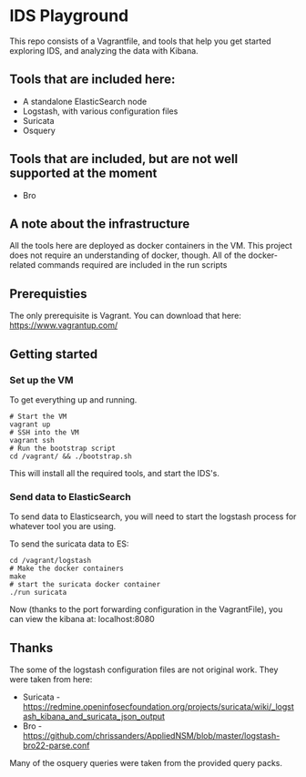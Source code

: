 # IDS Playground
This repo consists of a Vagrantfile, and tools that help you get started exploring IDS, and analyzing the data with Kibana.

## Tools that are included here:
* A standalone ElasticSearch node
* Logstash, with various configuration files
* Suricata
* Osquery

## Tools that are included, but are not well supported at the moment
* Bro

## A note about the infrastructure
All the tools here are deployed as docker containers in the VM. This project does not require an understanding of docker, though. All of the docker-related commands required are included in the run scripts

## Prerequisties
The only prerequisite is Vagrant. You can download that here: https://www.vagrantup.com/

## Getting started

### Set up the VM
To get everything up and running.
```
# Start the VM
vagrant up
# SSH into the VM
vagrant ssh
# Run the bootstrap script
cd /vagrant/ && ./bootstrap.sh
```
This will install all the required tools, and start the IDS's.

### Send data to ElasticSearch
To send data to Elasticsearch, you will need to start the logstash process for whatever tool you are using.

To send the suricata data to ES:
```
cd /vagrant/logstash
# Make the docker containers
make
# start the suricata docker container
./run suricata
```
Now (thanks to the port forwarding configuration in the VagrantFile), you can view the kibana at:
localhost:8080

## Thanks
The some of the logstash configuration files are not original work. They were taken from here:
* Suricata - https://redmine.openinfosecfoundation.org/projects/suricata/wiki/_logstash_kibana_and_suricata_json_output
* Bro - https://github.com/chrissanders/AppliedNSM/blob/master/logstash-bro22-parse.conf

Many of the osquery queries were taken from the provided query packs.
